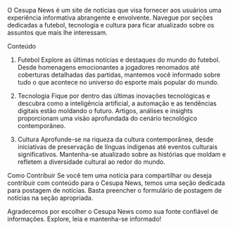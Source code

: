 O Cesupa News é um site de notícias que visa fornecer aos usuários uma experiência informativa abrangente e envolvente. Navegue por seções dedicadas a futebol, tecnologia e cultura para ficar atualizado sobre os assuntos que mais lhe interessam.

Conteúdo
1. Futebol
Explore as últimas notícias e destaques do mundo do futebol. Desde homenagens emocionantes a jogadores renomados até coberturas detalhadas das partidas, mantemos você informado sobre tudo o que acontece no universo do esporte mais popular do mundo.

2. Tecnologia
Fique por dentro das últimas inovações tecnológicas e descubra como a inteligência artificial, a automação e as tendências digitais estão moldando o futuro. Artigos, análises e insights proporcionam uma visão aprofundada do cenário tecnológico contemporâneo.

3. Cultura
Aprofunde-se na riqueza da cultura contemporânea, desde iniciativas de preservação de línguas indígenas até eventos culturais significativos. Mantenha-se atualizado sobre as histórias que moldam e refletem a diversidade cultural ao redor do mundo.

Como Contribuir
Se você tem uma notícia para compartilhar ou deseja contribuir com conteúdo para o Cesupa News, temos uma seção dedicada para postagem de notícias. Basta preencher o formulário de postagem de notícias na seção apropriada.

Agradecemos por escolher o Cesupa News como sua fonte confiável de informações. Explore, leia e mantenha-se informado!
